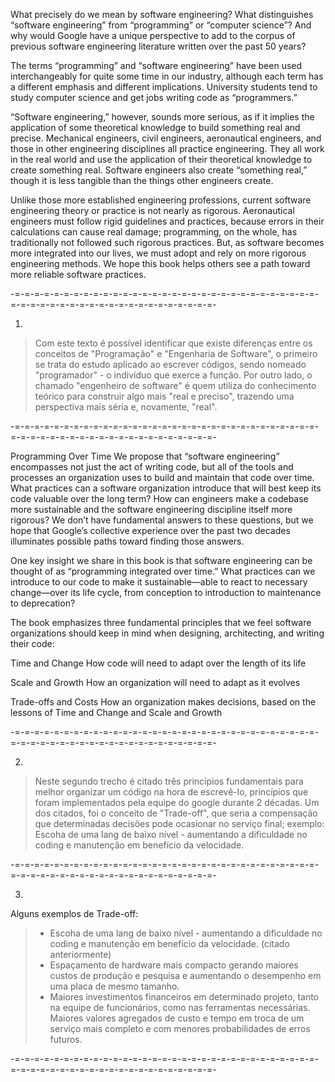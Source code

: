 What precisely do we mean by software engineering? What distinguishes “software engineering” from “programming” or “computer science”? And why would Google have a unique perspective to add to the corpus of previous software engineering literature written over the past 50 years?
 
The terms “programming” and “software engineering” have been used interchangeably for quite some time in our industry, although each term has a different emphasis and different implications. University students tend to study computer science and get jobs writing code as “programmers.”
 
“Software engineering,” however, sounds more serious, as if it implies the application of some theoretical knowledge to build something real and precise. Mechanical engineers, civil engineers, aeronautical engineers, and those in other engineering disciplines all practice engineering. They all work in the real world and use the application of their theoretical knowledge to create something real. Software engineers also create “something real,” though it is less tangible than the things other engineers create.
 
Unlike those more established engineering professions, current software engineering theory or practice is not nearly as rigorous. Aeronautical engineers must follow rigid guidelines and practices, because errors in their calculations can cause real damage; programming, on the whole, has traditionally not followed such rigorous practices. But, as software becomes more integrated into our lives, we must adopt and rely on more rigorous engineering methods. We hope this book helps others see a path toward more reliable software practices.


-=-=-=-=-=-=-=-=-=-=-=-=-=-=-=-=-=-=-=-=-=-=-=-=-=-=-=-=-=-=-=-=-=-=-=-=-=-=-=-=-=-=-=-=-=-=-=-=-=-=-=-=-

1)
> Com este texto é possível identificar que existe diferenças entre os conceitos de "Programação" e "Engenharia de Software",  o primeiro se trata do estudo aplicado ao escrever códigos, sendo nomeado "programador" - o indivíduo que exerce a função. Por outro lado, o chamado "engenheiro de software" é quem utiliza do conhecimento teórico para construir algo mais "real e preciso", trazendo uma perspectiva mais séria e, novamente, "real".

-=-=-=-=-=-=-=-=-=-=-=-=-=-=-=-=-=-=-=-=-=-=-=-=-=-=-=-=-=-=-=-=-=-=-=-=-=-=-=-=-=-=-=-=-=-=-=-=-=-=-=-=-



Programming Over Time
We propose that “software engineering” encompasses not just the act of writing code, but all of the tools and processes an organization uses to build and maintain that code over time. What practices can a software organization introduce that will best keep its code valuable over the long term? How can engineers make a codebase more sustainable and the software engineering discipline itself more rigorous? We don’t have fundamental answers to these questions, but we hope that Google’s collective experience over the past two decades illuminates possible paths toward finding those answers.
 
One key insight we share in this book is that software engineering can be thought of as “programming integrated over time.” What practices can we introduce to our code to make it sustainable—able to react to necessary change—over its life cycle, from conception to introduction to maintenance to deprecation?
 
The book emphasizes three fundamental principles that we feel software organizations should keep in mind when designing, architecting, and writing their code:
 
Time and Change
How code will need to adapt over the length of its life
 
Scale and Growth
How an organization will need to adapt as it evolves
 
Trade-offs and Costs
How an organization makes decisions, based on the lessons of Time and Change and Scale and Growth


-=-=-=-=-=-=-=-=-=-=-=-=-=-=-=-=-=-=-=-=-=-=-=-=-=-=-=-=-=-=-=-=-=-=-=-=-=-=-=-=-=-=-=-=-=-=-=-=-=-=-=-=-

2)
> Neste segundo trecho é citado três princípios fundamentais para melhor organizar um código na hora de escrevê-lo, princípios que foram implementados pela equipe do google durante 2 décadas. Um dos citados, foi o conceito de "Trade-off", que seria a compensação que determinadas decisões pode ocasionar no serviço final; exemplo: Escoha de uma lang de baixo nível - aumentando a dificuldade no coding e manutenção em benefício da velocidade.

-=-=-=-=-=-=-=-=-=-=-=-=-=-=-=-=-=-=-=-=-=-=-=-=-=-=-=-=-=-=-=-=-=-=-=-=-=-=-=-=-=-=-=-=-=-=-=-=-=-=-=-=-


3)

Alguns exemplos de Trade-off:

> - Escoha de uma lang de baixo nível - aumentando a dificuldade no coding e manutenção em benefício da velocidade. (citado anteriormente)
> - Espaçamento de hardware mais compacto gerando maiores custos de produção e pesquisa e aumentando o desempenho em uma placa de mesmo tamanho.
> - Maiores investimentos financeiros em determinado projeto, tanto na equipe de funcionários, como nas ferramentas necessárias. Maiores valores agregados de custo e tempo em troca de um serviço mais completo e com menores probabilidades de erros futuros.

-=-=-=-=-=-=-=-=-=-=-=-=-=-=-=-=-=-=-=-=-=-=-=-=-=-=-=-=-=-=-=-=-=-=-=-=-=-=-=-=-=-=-=-=-=-=-=-=-=-=-=-=-